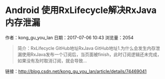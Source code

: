 # Android 使用RxLifecycle解决RxJava内存泄漏
作者：kong_gu_you_lan
日期：2017-07-06 10:43
浏览量：2054
> 简介：RxLifecycle GitHub地址RxJava GitHub地址1.为什么会发生内存泄漏使用RxJava发布一个订阅后，当页面被finish，此时订阅逻辑还未完成，如果没有及时取消订阅，就会导致...

 链接：http://blog.csdn.net/kong_gu_you_lan/article/details/74469041
